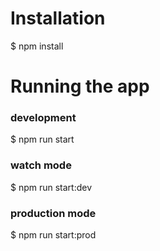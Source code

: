# Installation
$ npm install

# Running the app
### development
$ npm run start

### watch mode
$ npm run start:dev

### production mode
$ npm run start:prod
